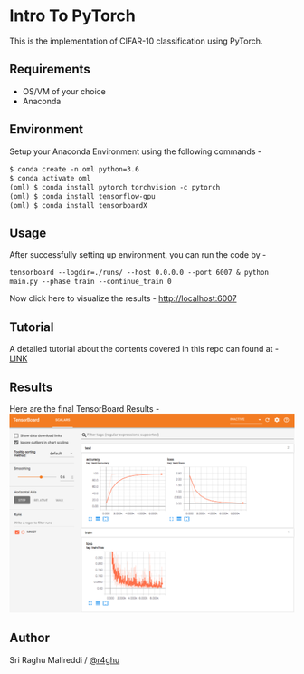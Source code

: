 # Intro To PyTorch

This is the implementation of CIFAR-10 classification using PyTorch.


## Requirements

- OS/VM of your choice
- Anaconda

## Environment 

Setup your Anaconda Environment using the following commands -
```
$ conda create -n oml python=3.6
$ conda activate oml
(oml) $ conda install pytorch torchvision -c pytorch
(oml) $ conda install tensorflow-gpu
(oml) $ conda install tensorboardX
```

## Usage

After successfully setting up environment, you can run the code by - 
```
tensorboard --logdir=./runs/ --host 0.0.0.0 --port 6007 & python main.py --phase train --continue_train 0
```
Now click here to visualize the results - [http://localhost:6007](http://localhost:6007)

## Tutorial
A detailed tutorial about the contents covered in this repo can found at - [LINK](https://sriraghu.com/2019/03/23/intro-to-pytorch/)

## Results

Here are the final TensorBoard Results - ![TensorBoardX](https://github.com/r4ghu/IntroToPyTorch/blob/master/content/IntroToPyTorch-TensorboardX.png)


## Author

Sri Raghu Malireddi / [@r4ghu](https://sriraghu.com)
